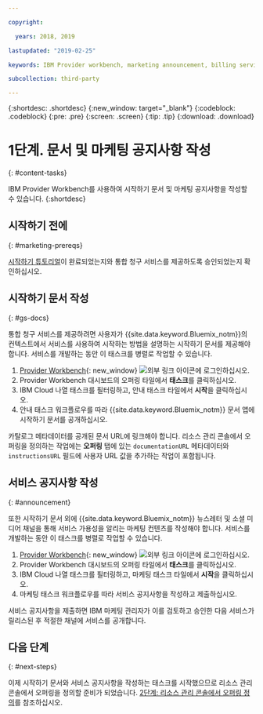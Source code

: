 ```yaml
---

copyright:

  years: 2018, 2019

lastupdated: "2019-02-25"

keywords: IBM Provider workbench, marketing announcement, billing service

subcollection: third-party

---
```


{:shortdesc: .shortdesc}
{:new_window: target="_blank"}
{:codeblock: .codeblock}
{:pre: .pre}
{:screen: .screen}
{:tip: .tip}
{:download: .download}

# 1단계. 문서 및 마케팅 공지사항 작성
{: #content-tasks}

IBM Provider Workbench를 사용하여 시작하기 문서 및 마케팅 공지사항을 작성할 수 있습니다.
{:shortdesc}

## 시작하기 전에
{: #marketing-prereqs}

[시작하기 튜토리얼](/docs/third-party?topic=third-party-get-started#get-started)이 완료되었는지와 통합 청구 서비스를 제공하도록 승인되었는지 확인하십시오.

## 시작하기 문서 작성
{: #gs-docs}

통합 청구 서비스를 제공하려면 사용자가 {{site.data.keyword.Bluemix_notm}}의 컨텍스트에서 서비스를 사용하여 시작하는 방법을 설명하는 시작하기 문서를 제공해야 합니다. 서비스를 개발하는 동안 이 태스크를 병렬로 작업할 수 있습니다.

1. [Provider Workbench](https://www.ibm.com/marketplace/workbench/){: new_window} ![외부 링크 아이콘](../icons/launch-glyph.svg "외부 링크 아이콘")에 로그인하십시오.
2. Provider Workbench 대시보드의 오퍼링 타일에서 **태스크**를 클릭하십시오.
3. IBM Cloud 나열 태스크를 필터링하고, 안내 태스크 타일에서 **시작**을 클릭하십시오.
4. 안내 태스크 워크플로우를 따라 {{site.data.keyword.Bluemix_notm}} 문서 앱에 시작하기 문서를 공개하십시오.

카탈로그 메타데이터를 공개된 문서 URL에 링크해야 합니다. 리소스 관리 콘솔에서 오퍼링을 정의하는 작업에는 **오퍼링** 탭에 있는 `documentationURL` 메타데이터와 `instructionsURL` 필드에 사용자 URL 값을 추가하는 작업이 포함됩니다.

## 서비스 공지사항 작성
{: #announcement}

또한 시작하기 문서 외에 {{site.data.keyword.Bluemix_notm}} 뉴스레터 및 소셜 미디어 채널을 통해 서비스 가용성을 알리는 마케팅 컨텐츠를 작성해야 합니다. 서비스를 개발하는 동안 이 태스크를 병렬로 작업할 수 있습니다.

1. [Provider Workbench](https://www.ibm.com/marketplace/workbench/){: new_window} ![외부 링크 아이콘](../icons/launch-glyph.svg "외부 링크 아이콘")에 로그인하십시오.
2. Provider Workbench 대시보드의 오퍼링 타일에서 **태스크**를 클릭하십시오.
3. IBM Cloud 나열 태스크를 필터링하고, 마케팅 태스크 타일에서 **시작**을 클릭하십시오.
4. 마케팅 태스크 워크플로우를 따라 서비스 공지사항을 작성하고 제출하십시오.

서비스 공지사항을 제출하면 IBM 마케팅 관리자가 이를 검토하고 승인한 다음 서비스가 릴리스된 후 적절한 채널에 서비스를 공개합니다.

## 다음 단계
{: #next-steps}

이제 시작하기 문서와 서비스 공지사항을 작성하는 태스크를 시작했으므로 리소스 관리 콘솔에서 오퍼링을 정의할 준비가 되었습니다. [2단계: 리소스 관리 콘솔에서 오퍼링 정의](/docs/third-party?topic=third-party-step2-define#step2-define)를 참조하십시오.

